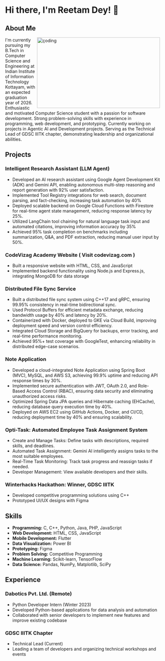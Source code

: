 # Hi there, I'm Reetam Dey! 👋

## About Me
<img  align="right" alt="çoding" width="400" height="230" src="https://images.squarespace-cdn.com/content/v1/5769fc401b631bab1addb2ab/1541580611624-TE64QGKRJG8SWAIUS7NS/ke17ZwdGBToddI8pDm48kPoswlzjSVMM-SxOp7CV59BZw-zPPgdn4jUwVcJE1ZvWQUxwkmyExglNqGp0IvTJZamWLI2zvYWH8K3-s_4yszcp2ryTI0HqTOaaUohrI8PI6FXy8c9PWtBlqAVlUS5izpdcIXDZqDYvprRqZ29Pw0o/coding-freak.gif">

I'm currently pursuing my B.Tech in Computer Science and Engineering at Indian Institute of Information Technology Kottayam, with an expected graduation year of 2026.
Enthusiastic and motivated Computer Science student with a passion for software development.
Strong problem-solving skills with experience in programming, web development, and prototyping.
Currently working on projects in Agentic AI and Development projects. Serving as the Technical Lead
of GDSC IIITK chapter, demonstrating leadership and organizational abilities.

## Projects


### Intelligent Research Assistant (LLM Agent)
- Developed an AI research assistant using Google Agent Development Kit (ADK) and Gemini API, enabling autonomous
multi-step reasoning and report generation with 92% user satisfaction.
- Implemented Tool Registry integrations for web search, document parsing, and fact-checking, increasing task automation by 40%
- Deployed scalable backend on Google Cloud Functions with Firestore for real-time agent state management, reducing response
latency by 25%.
- Utilized LangChain tool chaining for natural language task input and automated citations, improving information accuracy by 35%
- Achieved 95% task completion on benchmarks including summarization, Q&A, and PDF extraction, reducing manual user input by 50%.

### CodeVizag Academy Website ( Visit codevizag.com )
- Built a responsive website with HTML, CSS, and JavaScript
- Implemented backend functionality using Node.js and Express.js, integrating MongoDB for data storage

### Distributed File Sync Service
- Built a distributed file sync system using C++17 and gRPC, ensuring 99.95% consistency in real-time bidirectional sync.
- Used Protocol Buffers for efficient metadata exchange, reducing bandwidth usage by 40% and latency by 20%.
- Containerized with Docker, deployed to GKE via Cloud Build, improving deployment speed and version control efficiency.
- Integrated Cloud Storage and BigQuery for backups, error tracking, and real-time performance monitoring.
- Achieved 95%+ test coverage with GoogleTest, enhancing reliability in distributed edge-case scenarios.

### Note Application
- Developed a cloud-integrated Note Application using Spring Boot (MVC), MySQL, and AWS S3, achieving 99.9% uptime and
reducing API response times by 30%.
- Implemented secure authentication with JWT, OAuth 2.0, and Role-Based Access Control (RBAC), ensuring data security and
eliminating unauthorized access risks.
- Optimized Spring Data JPA queries and Hibernate caching (EHCache), reducing database query execution time by 40%.
- Deployed on AWS EC2 using GitHub Actions, Docker, and CI/CD, reducing deployment time by 40% and ensuring scalability.

### Opti-Task: Automated Employee Task Assignment System
- Create and Manage Tasks: Define tasks with descriptions, required skills, and deadlines.
- Automated Task Assignment: Gemini AI intelligently assigns tasks to the most suitable employees.
- Real-Time Task Monitoring: Track task progress and reassign tasks if needed.
- Developer Management: View available developers and their skills.


### Winterhacks Hackathon: Winner, GDSC IIITK
- Developed competitive programming solutions using C++
- Prototyped UI/UX designs with Figma

## Skills

- **Programming:** C, C++, Python, Java, PHP, JavaScript
- **Web Development:** HTML, CSS, JavaScript
- **Mobile Development:** Flutter
- **Data Visualization:** Power BI
- **Prototyping:** Figma
- **Problem Solving:** Competitive Programming
- **Machine Learning:** Scikit-learn, TensorFlow
- **Data Science:** Pandas, NumPy, Matplotlib, SciPy

## Experience

### Dabotics Pvt. Ltd. (Remote)
- Python Developer Intern (Winter 2023)
- Developed Python-based applications for data analysis and automation
- Collaborated with senior developers to implement new features and improve existing codebase

### GDSC IIITK Chapter
- Technical Lead (Current)
- Leading a team of developers and organizing technical workshops and events

